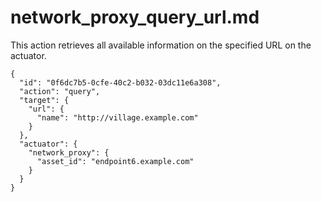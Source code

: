 
# network_proxy_query_url.md

This action retrieves all available information on the specified URL on the actuator.

```
{
  "id": "0f6dc7b5-0cfe-40c2-b032-03dc11e6a308",
  "action": "query",
  "target": {
    "url": {
      "name": "http://village.example.com"
    }
  },
  "actuator": {
    "network_proxy": {
      "asset_id": "endpoint6.example.com"
    }
  }
}
```